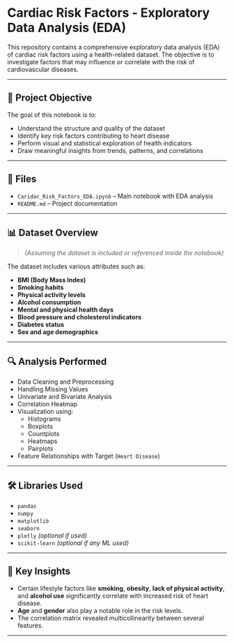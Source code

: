 # Cardiac Risk Factors - Exploratory Data Analysis (EDA)

This repository contains a comprehensive exploratory data analysis (EDA) of cardiac risk factors using a health-related dataset. The objective is to investigate factors that may influence or correlate with the risk of cardiovascular diseases.

---

## 🧠 Project Objective

The goal of this notebook is to:

- Understand the structure and quality of the dataset
- Identify key risk factors contributing to heart disease
- Perform visual and statistical exploration of health indicators
- Draw meaningful insights from trends, patterns, and correlations

---

## 📁 Files

- `Caridac_Risk_Factors_EDA.ipynb` – Main notebook with EDA analysis
- `README.md` – Project documentation

---

## 📊 Dataset Overview

> *(Assuming the dataset is included or referenced inside the notebook)*

The dataset includes various attributes such as:

- **BMI (Body Mass Index)**
- **Smoking habits**
- **Physical activity levels**
- **Alcohol consumption**
- **Mental and physical health days**
- **Blood pressure and cholesterol indicators**
- **Diabetes status**
- **Sex and age demographics**

---

## 🔍 Analysis Performed

- Data Cleaning and Preprocessing
- Handling Missing Values
- Univariate and Bivariate Analysis
- Correlation Heatmap
- Visualization using:
  - Histograms
  - Boxplots
  - Countplots
  - Heatmaps
  - Pairplots
- Feature Relationships with Target (`Heart Disease`)

---

## 🛠️ Libraries Used

- `pandas`
- `numpy`
- `matplotlib`
- `seaborn`
- `plotly` *(optional if used)*
- `scikit-learn` *(optional if any ML used)*

---

## 📌 Key Insights

- Certain lifestyle factors like **smoking**, **obesity**, **lack of physical activity**, and **alcohol use** significantly correlate with increased risk of heart disease.
- **Age** and **gender** also play a notable role in the risk levels.
- The correlation matrix revealed multicollinearity between several features.

---


